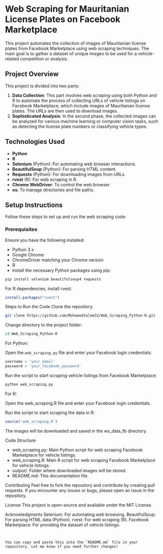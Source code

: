 # Web Scraping for Mauritanian License Plates on Facebook Marketplace

This project automates the collection of images of Mauritanian license plates from Facebook Marketplace using web scraping techniques. The main goal is to gather a dataset of unique images to be used for a vehicle-related competition or analysis.

## Project Overview

This project is divided into two parts:

1. **Data Collection**: This part involves web scraping using both Python and R to automate the process of collecting URLs of vehicle listings on Facebook Marketplace, which include images of Mauritanian license plates. The URLs are then used to download images.
2. **Sophisticated Analysis**: In the second phase, the collected images can be analyzed for various machine learning or computer vision tasks, such as detecting the license plate numbers or classifying vehicle types.

## Technologies Used

- **Python**
- **R**
- **Selenium** (Python): For automating web browser interactions.
- **BeautifulSoup** (Python): For parsing HTML content.
- **Requests** (Python): For downloading images from URLs.
- **rvest** (R): For web scraping in R.
- **Chrome WebDriver**: To control the web browser.
- **os**: To manage directories and file paths.

## Setup Instructions

Follow these steps to set up and run the web scraping code:

### Prerequisites

Ensure you have the following installed:

- Python 3.x
- Google Chrome
- ChromeDriver matching your Chrome version
- R
- Install the necessary Python packages using pip:

```bash
pip install selenium beautifulsoup4 requests
```
For R dependencies, install rvest:

```R
install.packages("rvest")
```
Steps to Run the Code
Clone the repository:

```bash
git clone https://github.com/MohamedSalem32/Web_Scraping_Python-R.git
```
Change directory to the project folder:

```bash
cd Web_Scraping_Python-R
```
For Python:

Open the `web_scraping.py` file and enter your Facebook login credentials:

```python
username = 'your_email'
password = 'your_facebook_password'
```
Run the script to start scraping vehicle listings from Facebook Marketplace:

```bash
python web_scraping.py
```
For R:

Open the web_scraping.R file and enter your Facebook login credentials.

Run the script to start scraping the data in R:

```R
source('web_scraping.R')
```
The images will be downloaded and saved in the ws_data_fb directory.

Code Structure
- web_scraping.py: Main Python script for web scraping Facebook Marketplace for vehicle listings.
- web_scraping.R: Main R script for web scraping Facebook Marketplace for vehicle listings.
- output/: Folder where downloaded images will be stored.
- README.md: This documentation file.

Contributing
Feel free to fork the repository and contribute by creating pull requests. If you encounter any issues or bugs, please open an issue in the repository.

License
This project is open-source and available under the MIT License.

Acknowledgments
Selenium: For automating web browsing.
BeautifulSoup: For parsing HTML data (Python).
rvest: For web scraping (R).
Facebook Marketplace: For providing the dataset of vehicle listings.
```vbnet


You can copy and paste this into the `README.md` file in your repository. Let me know if you need further changes!
```
